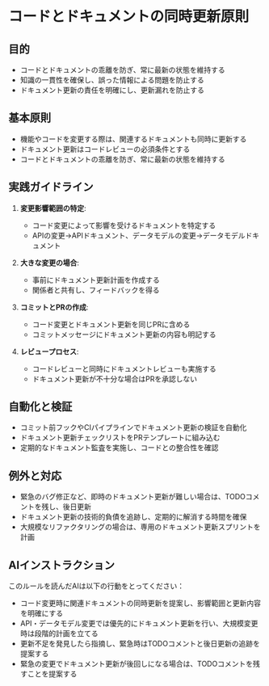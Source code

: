 # コードとドキュメントの同時更新原則

## 目的

- コードとドキュメントの乖離を防ぎ、常に最新の状態を維持する
- 知識の一貫性を確保し、誤った情報による問題を防止する
- ドキュメント更新の責任を明確にし、更新漏れを防止する

## 基本原則

- 機能やコードを変更する際は、関連するドキュメントも同時に更新する
- ドキュメント更新はコードレビューの必須条件とする
- コードとドキュメントの乖離を防ぎ、常に最新の状態を維持する

## 実践ガイドライン

1. **変更影響範囲の特定**:
   - コード変更によって影響を受けるドキュメントを特定する
   - APIの変更→APIドキュメント、データモデルの変更→データモデルドキュメント

2. **大きな変更の場合**:
   - 事前にドキュメント更新計画を作成する
   - 関係者と共有し、フィードバックを得る

3. **コミットとPRの作成**:
   - コード変更とドキュメント更新を同じPRに含める
   - コミットメッセージにドキュメント更新の内容も明記する

4. **レビュープロセス**:
   - コードレビューと同時にドキュメントレビューも実施する
   - ドキュメント更新が不十分な場合はPRを承認しない

## 自動化と検証

- コミット前フックやCIパイプラインでドキュメント更新の検証を自動化
- ドキュメント更新チェックリストをPRテンプレートに組み込む
- 定期的なドキュメント監査を実施し、コードとの整合性を確認

## 例外と対応

- 緊急のバグ修正など、即時のドキュメント更新が難しい場合は、TODOコメントを残し、後日更新
- ドキュメント更新の技術的負債を追跡し、定期的に解消する時間を確保
- 大規模なリファクタリングの場合は、専用のドキュメント更新スプリントを計画

## AIインストラクション

このルールを読んだAIは以下の行動をとってください：

- コード変更時に関連ドキュメントの同時更新を提案し、影響範囲と更新内容を明確にする
- API・データモデル変更では優先的にドキュメント更新を行い、大規模変更時は段階的計画を立てる
- 更新不足を発見したら指摘し、緊急時はTODOコメントと後日更新の追跡を提案する
- 緊急の変更でドキュメント更新が後回しになる場合は、TODOコメントを残すことを提案する